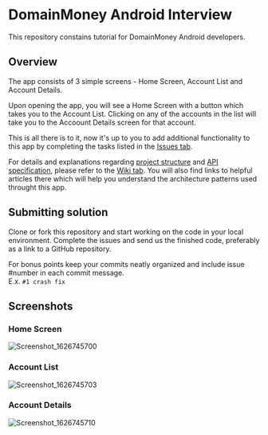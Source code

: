 # DomainMoney Android Interview

This repository constains tutorial for DomainMoney Android developers.

## Overview

The app consists of 3 simple screens - Home Screen, Account List and Account Details.

Upon opening the app, you will see a Home Screen with a button which takes you to the Account List. Clicking on any of the accounts in the list will take you to the Accoount Details screen for that account.

This is all there is to it, now it's up to you to add additional functionality to this app by completing the tasks listed in the [Issues tab](https://github.com/domainmoney/dm-android-interview/issues).

For details and explanations regarding [project structure](https://github.com/domainmoney/dm-android-interview/wiki/Project-Structure) and [API specification](https://github.com/domainmoney/dm-android-interview/wiki/API-Specification), please refer to the [Wiki tab](https://github.com/domainmoney/dm-android-interview/wiki). You will also find links to helpful articles there which will help you understand the architecture patterns used throught this app.

## Submitting solution

Clone or fork this repository and start working on the code in your local environment.
Complete the issues and send us the finished code, preferably as a link to a GitHub repository.

For bonus points keep your commits neatly organized and include issue #number in each commit message.  
E.x. `#1 crash fix`

## Screenshots

### Home Screen
![Screenshot_1626745700](https://user-images.githubusercontent.com/86247858/126250264-a7ec537d-0fc0-4b20-a84f-4ea151e14f44.png)

### Account List
![Screenshot_1626745703](https://user-images.githubusercontent.com/86247858/126250312-ed2001db-7f82-4ff0-8356-ad4b3c03786a.png)

### Account Details
![Screenshot_1626745710](https://user-images.githubusercontent.com/86247858/126250326-3c6172ab-3b5a-4bc4-a06d-5fa91265098e.png)
